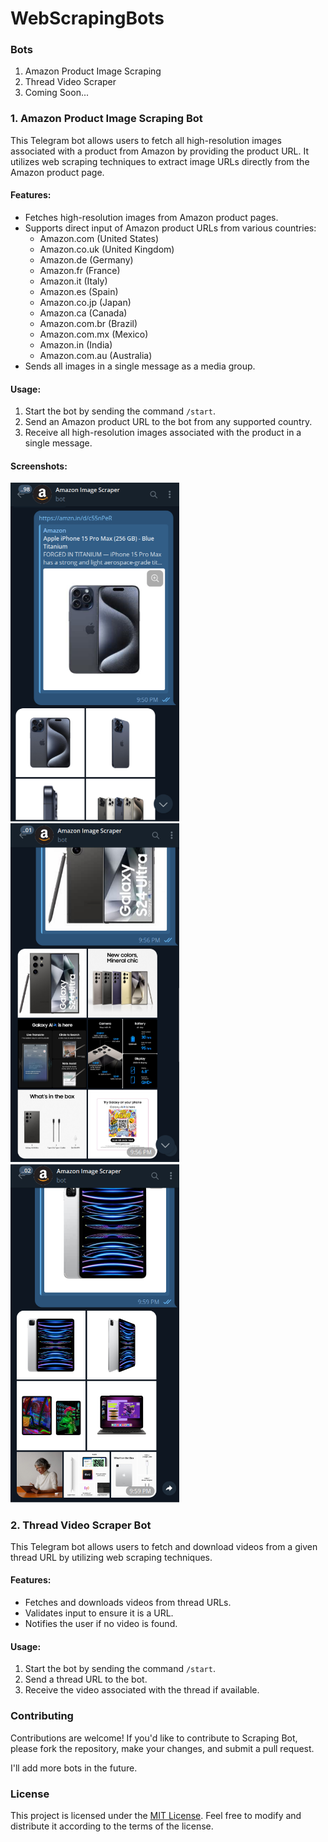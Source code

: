 # WebScrapingBots

### Bots 
1. Amazon Product Image Scraping
2. Thread Video Scraper 
3. Coming Soon...

### 1. Amazon Product Image Scraping Bot

This Telegram bot allows users to fetch all high-resolution images associated with a product from Amazon by providing the product URL. It utilizes web scraping techniques to extract image URLs directly from the Amazon product page.

#### Features:
- Fetches high-resolution images from Amazon product pages.
- Supports direct input of Amazon product URLs from various countries:
  - Amazon.com (United States)
  - Amazon.co.uk (United Kingdom)
  - Amazon.de (Germany)
  - Amazon.fr (France)
  - Amazon.it (Italy)
  - Amazon.es (Spain)
  - Amazon.co.jp (Japan)
  - Amazon.ca (Canada)
  - Amazon.com.br (Brazil)
  - Amazon.com.mx (Mexico)
  - Amazon.in (India)
  - Amazon.com.au (Australia)
- Sends all images in a single message as a media group.

#### Usage:
1. Start the bot by sending the command `/start`.
2. Send an Amazon product URL to the bot from any supported country.
3. Receive all high-resolution images associated with the product in a single message.

#### Screenshots:
<p float="left">
  <img src="https://raw.githubusercontent.com/dhruvin771/WebScrapingBots/main/Amazon-Product-Images/images/1.png" width="270" alt="Screenshot 1" />
  <img src="https://raw.githubusercontent.com/dhruvin771/WebScrapingBots/main/Amazon-Product-Images/images/2.png" width="270" alt="Screenshot 2" />
  <img src="https://raw.githubusercontent.com/dhruvin771/WebScrapingBots/main/Amazon-Product-Images/images/3.png" width="270" alt="Screenshot 3" />
</p>

### 2. Thread Video Scraper Bot

This Telegram bot allows users to fetch and download videos from a given thread URL by utilizing web scraping techniques.

#### Features:
- Fetches and downloads videos from thread URLs.
- Validates input to ensure it is a URL.
- Notifies the user if no video is found.

#### Usage:
1. Start the bot by sending the command `/start`.
2. Send a thread URL to the bot.
3. Receive the video associated with the thread if available.

### Contributing
Contributions are welcome! If you'd like to contribute to Scraping Bot, please fork the repository, make your changes, and submit a pull request.

I'll add more bots in the future.

### License
This project is licensed under the [MIT License](https://opensource.org/licenses/MIT). Feel free to modify and distribute it according to the terms of the license.